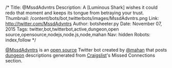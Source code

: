/*
Title: @MssdAdvntrs
Description: A [Luminous Shark] wishes it could redo that moment and keeps its tongue from betraying your trust.
Thumbnail: /content/bots/bot,twitterbots/images/MssdAdvntrs.png
Link: http://twitter.com/MssdAdvntrs
Author: botsheeter.py
Date: November 07, 2015
Tags: twitter,bot,twitterbot,active,dungeon,open source,opensource,nodejs,node.js,node,mahan
Nav: hidden
Robots: index,follow
*/

[@MssdAdvntrs](https://twitter.com/MssdAdvntrs) is an [open source](https://github.com/seanwm/missed_adventures) Twitter bot created by [@mahan](https://twitter.com/mahan) that posts [dungeon](https://en.wikipedia.org/wiki/Dungeons_(video_game)) descriptions generated from [Craigslist](http://craigslist.org)'s Missed Connections section.
